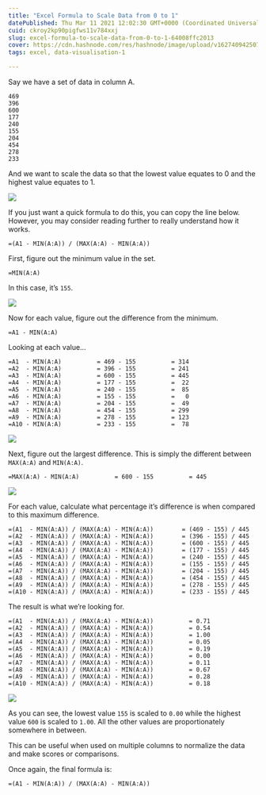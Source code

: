 ```yaml
---
title: "Excel Formula to Scale Data from 0 to 1"
datePublished: Thu Mar 11 2021 12:02:30 GMT+0000 (Coordinated Universal Time)
cuid: ckroy2kp90pigfws11v784xxj
slug: excel-formula-to-scale-data-from-0-to-1-64008ffc2013
cover: https://cdn.hashnode.com/res/hashnode/image/upload/v1627409425079/_Jyru69VY.png
tags: excel, data-visualisation-1

---
```



Say we have a set of data in column A.

```
469
396
600
177
240
155
204
454
278
233
```


And we want to scale the data so that the lowest value equates to 0 and the highest value equates to 1.

![](https://cdn.hashnode.com/res/hashnode/image/upload/v1627409416446/8sv3sZJND.png)

If you just want a quick formula to do this, you can copy the line below. However, you may consider reading further to really understand how it works.

```
=(A1 - MIN(A:A)) / (MAX(A:A) - MIN(A:A))
```


First, figure out the minimum value in the set.

```
=MIN(A:A)
```


In this case, it’s `155`.

![](https://cdn.hashnode.com/res/hashnode/image/upload/v1627409418401/wkfzbgxOw.png)

Now for each value, figure out the difference from the minimum.

```
=A1 - MIN(A:A)
```


Looking at each value…

```
=A1  - MIN(A:A)          = 469 - 155          = 314 
=A2  - MIN(A:A)          = 396 - 155          = 241
=A3  - MIN(A:A)          = 600 - 155          = 445
=A4  - MIN(A:A)          = 177 - 155          =  22
=A5  - MIN(A:A)          = 240 - 155          =  85
=A6  - MIN(A:A)          = 155 - 155          =   0
=A7  - MIN(A:A)          = 204 - 155          =  49
=A8  - MIN(A:A)          = 454 - 155          = 299
=A9  - MIN(A:A)          = 278 - 155          = 123
=A10 - MIN(A:A)          = 233 - 155          =  78
```


![](https://cdn.hashnode.com/res/hashnode/image/upload/v1627409420060/Gu4gDxfZ_.png)

Next, figure out the largest difference. This is simply the different between `MAX(A:A)` and `MIN(A:A)`.

```
=MAX(A:A) - MIN(A:A)          = 600 - 155          = 445
```


![](https://cdn.hashnode.com/res/hashnode/image/upload/v1627409421477/5S77x_gi4c.png)

For each value, calculate what percentage it’s difference is when compared to this maximum difference.

```
=(A1  - MIN(A:A)) / (MAX(A:A) - MIN(A:A))        = (469 - 155) / 445
=(A2  - MIN(A:A)) / (MAX(A:A) - MIN(A:A))        = (396 - 155) / 445
=(A3  - MIN(A:A)) / (MAX(A:A) - MIN(A:A))        = (600 - 155) / 445
=(A4  - MIN(A:A)) / (MAX(A:A) - MIN(A:A))        = (177 - 155) / 445
=(A5  - MIN(A:A)) / (MAX(A:A) - MIN(A:A))        = (240 - 155) / 445
=(A6  - MIN(A:A)) / (MAX(A:A) - MIN(A:A))        = (155 - 155) / 445
=(A7  - MIN(A:A)) / (MAX(A:A) - MIN(A:A))        = (204 - 155) / 445
=(A8  - MIN(A:A)) / (MAX(A:A) - MIN(A:A))        = (454 - 155) / 445
=(A9  - MIN(A:A)) / (MAX(A:A) - MIN(A:A))        = (278 - 155) / 445
=(A10 - MIN(A:A)) / (MAX(A:A) - MIN(A:A))        = (233 - 155) / 445
```


The result is what we’re looking for.

```
=(A1  - MIN(A:A)) / (MAX(A:A) - MIN(A:A))          = 0.71
=(A2  - MIN(A:A)) / (MAX(A:A) - MIN(A:A))          = 0.54
=(A3  - MIN(A:A)) / (MAX(A:A) - MIN(A:A))          = 1.00
=(A4  - MIN(A:A)) / (MAX(A:A) - MIN(A:A))          = 0.05
=(A5  - MIN(A:A)) / (MAX(A:A) - MIN(A:A))          = 0.19
=(A6  - MIN(A:A)) / (MAX(A:A) - MIN(A:A))          = 0.00
=(A7  - MIN(A:A)) / (MAX(A:A) - MIN(A:A))          = 0.11
=(A8  - MIN(A:A)) / (MAX(A:A) - MIN(A:A))          = 0.67
=(A9  - MIN(A:A)) / (MAX(A:A) - MIN(A:A))          = 0.28
=(A10 - MIN(A:A)) / (MAX(A:A) - MIN(A:A))          = 0.18
```


![](https://cdn.hashnode.com/res/hashnode/image/upload/v1627409422879/gKXJ7QJ0k.png)

As you can see, the lowest value `155` is scaled to `0.00` while the highest value `600` is scaled to `1.00`. All the other values are proportionately somewhere in between.

This can be useful when used on multiple columns to normalize the data and make scores or comparisons.

Once again, the final formula is:

```
=(A1 - MIN(A:A)) / (MAX(A:A) - MIN(A:A))
```
